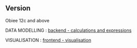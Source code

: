 ## Version
 Obiee 12c  and above

DATA MODELLING   :  [backend - calculations and expressions](backend.md)

VISUALISATION    :  [frontend - visualisation](frontend.md)